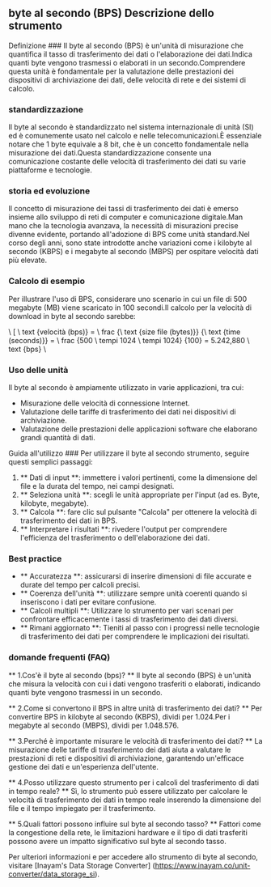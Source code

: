 ## byte al secondo (BPS) Descrizione dello strumento

Definizione ###
Il byte al secondo (BPS) è un'unità di misurazione che quantifica il tasso di trasferimento dei dati o l'elaborazione dei dati.Indica quanti byte vengono trasmessi o elaborati in un secondo.Comprendere questa unità è fondamentale per la valutazione delle prestazioni dei dispositivi di archiviazione dei dati, delle velocità di rete e dei sistemi di calcolo.

### standardizzazione
Il byte al secondo è standardizzato nel sistema internazionale di unità (SI) ed è comunemente usato nel calcolo e nelle telecomunicazioni.È essenziale notare che 1 byte equivale a 8 bit, che è un concetto fondamentale nella misurazione dei dati.Questa standardizzazione consente una comunicazione costante delle velocità di trasferimento dei dati su varie piattaforme e tecnologie.

### storia ed evoluzione
Il concetto di misurazione dei tassi di trasferimento dei dati è emerso insieme allo sviluppo di reti di computer e comunicazione digitale.Man mano che la tecnologia avanzava, la necessità di misurazioni precise divenne evidente, portando all'adozione di BPS come unità standard.Nel corso degli anni, sono state introdotte anche variazioni come i kilobyte al secondo (KBPS) e i megabyte al secondo (MBPS) per ospitare velocità dati più elevate.

### Calcolo di esempio
Per illustrare l'uso di BPS, considerare uno scenario in cui un file di 500 megabyte (MB) viene scaricato in 100 secondi.Il calcolo per la velocità di download in byte al secondo sarebbe:

\ [
\ text {velocità (bps)} = \ frac {\ text {size file (bytes)}} {\ text {time (seconds)}} = \ frac {500 \ tempi 1024 \ tempi 1024} {100} = 5.242,880 \ text {bps}
\

### Uso delle unità
Il byte al secondo è ampiamente utilizzato in varie applicazioni, tra cui:
- Misurazione delle velocità di connessione Internet.
- Valutazione delle tariffe di trasferimento dei dati nei dispositivi di archiviazione.
- Valutazione delle prestazioni delle applicazioni software che elaborano grandi quantità di dati.

Guida all'utilizzo ###
Per utilizzare il byte al secondo strumento, seguire questi semplici passaggi:
1. ** Dati di input **: immettere i valori pertinenti, come la dimensione del file e la durata del tempo, nei campi designati.
2. ** Seleziona unità **: scegli le unità appropriate per l'input (ad es. Byte, kilobyte, megabyte).
3. ** Calcola **: fare clic sul pulsante "Calcola" per ottenere la velocità di trasferimento dei dati in BPS.
4. ** Interpretare i risultati **: rivedere l'output per comprendere l'efficienza del trasferimento o dell'elaborazione dei dati.

### Best practice
- ** Accuratezza **: assicurarsi di inserire dimensioni di file accurate e durate del tempo per calcoli precisi.
- ** Coerenza dell'unità **: utilizzare sempre unità coerenti quando si inseriscono i dati per evitare confusione.
- ** Calcoli multipli **: Utilizzare lo strumento per vari scenari per confrontare efficacemente i tassi di trasferimento dei dati diversi.
- ** Rimani aggiornato **: Tieniti al passo con i progressi nelle tecnologie di trasferimento dei dati per comprendere le implicazioni dei risultati.

### domande frequenti (FAQ)

** 1.Cos'è il byte al secondo (bps)? **
Il byte al secondo (BPS) è un'unità che misura la velocità con cui i dati vengono trasferiti o elaborati, indicando quanti byte vengono trasmessi in un secondo.

** 2.Come si convertono il BPS in altre unità di trasferimento dei dati? **
Per convertire BPS in kilobyte al secondo (KBPS), dividi per 1.024.Per i megabyte al secondo (MBPS), dividi per 1.048.576.

** 3.Perché è importante misurare le velocità di trasferimento dei dati? **
La misurazione delle tariffe di trasferimento dei dati aiuta a valutare le prestazioni di reti e dispositivi di archiviazione, garantendo un'efficace gestione dei dati e un'esperienza dell'utente.

** 4.Posso utilizzare questo strumento per i calcoli del trasferimento di dati in tempo reale? **
Sì, lo strumento può essere utilizzato per calcolare le velocità di trasferimento dei dati in tempo reale inserendo la dimensione del file e il tempo impiegato per il trasferimento.

** 5.Quali fattori possono influire sul byte al secondo tasso? **
Fattori come la congestione della rete, le limitazioni hardware e il tipo di dati trasferiti possono avere un impatto significativo sul byte al secondo tasso.

Per ulteriori informazioni e per accedere allo strumento di byte al secondo, visitare [Inayam's Data Storage Converter] (https://www.inayam.co/unit-converter/data_storage_si).